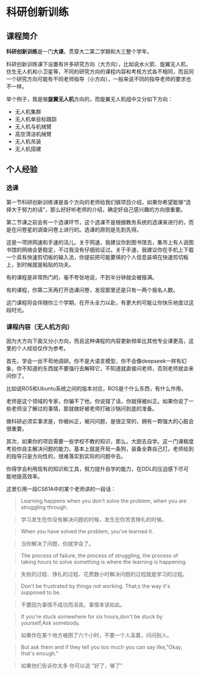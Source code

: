 # 科研创新训练
## 课程简介
**科研创新训练**是一门**大课**，贯穿大二第二学期和大三整个学年。

科研创新训练课下设置有许多研究方向（大方向），比如说水火箭、旋翼无人机、仿生无人机和小卫星等，不同的研究方向的课程内容和考核方式各不相同，而且同一个研究方向可能有不同老师指导（小方向），一般来说不同的指导老师的要求也不一样。

举个例子，我是做**旋翼无人机**方向的，而旋翼无人机组中又分如下方向：

- 无人机集群
- 无人机单目标跟踪
- 无人机与机械臂
- 高空清洁机械臂
- 无人机吊装
- 无人机搭建

## 个人经验
### 选课
第一节科研创新训练课是各个方向的老师给我们做项目介绍，如果你希望能够“选择大于努力的话”，那么好好听老师的介绍，确定好自己感兴趣的方向很重要。

第二节课之前会有一个选课环节，这个选课不是根据教务系统的选课来进行的，而是在问卷星的调查问卷上进行的。选课的原则是先到先得。

这是一项拼网速和手速的活儿。关于网速，我建议你到图书馆去，集市上有人说图书馆的网络会更稳定，不过我没有仔细验证过。关于手速，我建议你在手机上下载一个具有快速剪切板的输入法，你提前把可能要填的个人信息装填在快速剪切板上，到时候就是粘贴的功夫。

有的课程是非常热门的，毫不夸张地说，不到半分钟就会被报满。

有的课程，你第二天再打开选课问卷，发现那里还是只有一两个报名人数。

这门课程将会伴随你三个学期，在开头全力以赴，有更大的可能让你快乐地度过这段时光。

### 课程内容（无人机方向）
因为大方向下面又分小方向，而且这种课程的内容更新频率比其他专业课更高，这里的个人经验仅作为参考。

首先，学会一丝不苟地调研。你不是大语言模型，你不会像deepseek一样有幻象，你不知道的东西就不要强行去解释它，不知道就直接问老师，否则老师就会来问你了。

比如说ROS和Ubuntu系统之间的版本对应，ROS是个什么东西，有什么作用。

老师是这个领域的专家，你骗不了他，你说错了话，你就得被纠正。如果你说了一些老师没了解过的事情，那就做好被老师打破沙锅问到底的准备。

做科研必须实事求是，你被纠正，被问问题，是很正常的，拥有一颗强大的心脏会很重要。

其次，如果你的项目需要一些学校不教的知识，那么，大胆去自学。这一门课极度考验你自主解决问题的能力，基本上就是开局一条狗，装备全靠自己打。老师给到的指导只是方向性的，很难落实到实际的问题中去。

你得学会利用现有的知识和工具，努力提升自学的能力，在DDL的压迫感下尽可能地提高效率。

这里引用一段CS61A中的某个老师讲的一段话：

> Learning happens when you don't solve the problem, when you are struggling through.

> 学习发生在你没有解决问题的时候，发生在你苦苦挣扎的时候。

> When you have solved the problem, you've learned it.

> 当你解决了问题，你就学会了。

> The process of failure, the process of struggling, the process of taking hours to solve something is where the learning is happening.

> 失败的过程、挣扎的过程、花费数小时解决问题的过程就是学习的过程。

> Don't be frustrated by things not working. That;s the way it's supposed to be.

> 不要因为事情不成功而沮丧。事情本该如此。

> If you're stuck somewhere for six hours,don't be stuck by yourself,Ask somebody.

> 如果你在某个地方被困了六个小时，不要一个人呆着，问问别人。

> But ask them and if they tell you too much you can say like,"Okay, that's enough."

> 如果他们告诉你太多 你可以说 "好了，够了"